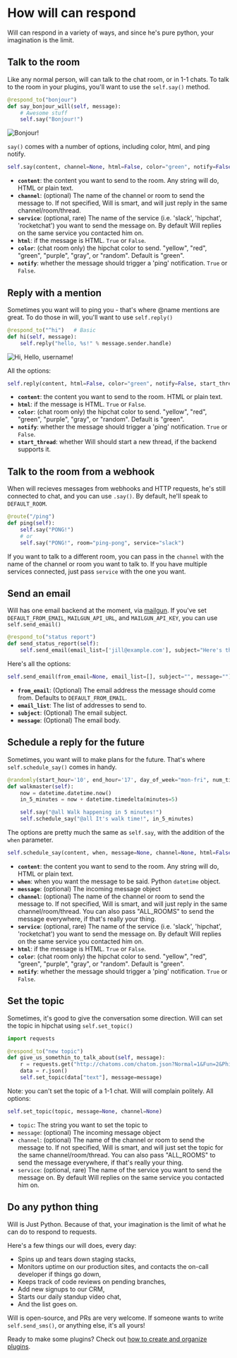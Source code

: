 # How will can respond

Will can respond in a variety of ways, and since he's pure python, your imagination is the limit.


## Talk to the room

Like any normal person, will can talk to the chat room, or in 1-1 chats.  To talk to the room in your plugins, you'll want to use the `self.say()` method.

```python
@respond_to("bonjour")
def say_bonjour_will(self, message):
    # Awesome stuff
    self.say("Bonjour!")
```

![Bonjour!](../img/only_bonjour.gif)

`say()` comes with a number of options, including color, html, and ping notify. 

```python
self.say(content, channel=None, html=False, color="green", notify=False)
```

- **`content`**: the content you want to send to the room. Any string will do, HTML or plain text.
- **`channel`**: (optional) The name of the channel or room to send the message to.  If not specified, Will is smart, and will just reply in the same channel/room/thread.
- **`service`**: (optional, rare) The name of the service (i.e. 'slack', 'hipchat', 'rocketchat') you want to send the message on.  By default Will replies on the same service you contacted him on.
- **`html`**: if the message is HTML. `True` or `False`.
- **`color`**: (chat room only) the hipchat color to send. "yellow", "red", "green", "purple", "gray", or "random". Default is "green". 
- **`notify`**: whether the message should trigger a 'ping' notification. `True` or `False`.
## Reply with a mention

Sometimes you want will to ping you - that's where @name mentions are great.  To do those in will, you'll want to use `self.reply()`

```python
@respond_to("^hi")   # Basic
def hi(self, message):
    self.reply("hello, %s!" % message.sender.handle)
```

![Hi, Hello, username!](../img/hi_hello.gif)

All the options: 

```python
self.reply(content, html=False, color="green", notify=False, start_thread=False)
```
- **`content`**: the content you want to send to the room. HTML or plain text.
- **`html`**: if the message is HTML. `True` or `False`.
- **`color`**: (chat room only) the hipchat color to send. "yellow", "red", "green", "purple", "gray", or "random". Default is "green".
- **`notify`**: whether the message should trigger a 'ping' notification. `True` or `False`.
- **`start_thread`**: whether Will should start a new thread, if the backend supports it.


## Talk to the room from a webhook

When will recieves messages from webhooks and HTTP requests, he's still connected to chat, and you can use `.say()`. By default, he'll speak to `DEFAULT_ROOM`.

```python
@route("/ping")
def ping(self):
    self.say("PONG!")
    # or
    self.say("PONG!", room="ping-pong", service="slack")
```

If you want to talk to a different room, you can pass in the `channel` with the name of the channel or room you want to talk to.  If you have multiple services connected, just pass `service` with the one you want.


## Send an email

Will has one email backend at the moment, via [mailgun](http://www.mailgun.com).  If you've set `DEFAULT_FROM_EMAIL`, `MAILGUN_API_URL`, and `MAILGUN_API_KEY`, you can use `self.send_email()`

```python
@respond_to("status report")
def send_status_report(self):
    self.send_email(email_list=['jill@example.com'], subject="Here's the latest report", message=rendered_template("report.html", {}))
```

Here's all the options:

```python
self.send_email(from_email=None, email_list=[], subject="", message="")
```

- **`from_email`**: (Optional) The email address the message should come from. Defaults to `DEFAULT_FROM_EMAIL`.
- **`email_list`**: The list of addresses to send to.
- **`subject`**: (Optional) The email subject.
- **`message`**: (Optional) The email body.


## Schedule a reply for the future

Sometimes, you want will to make plans for the future.  That's where `self.schedule_say()` comes in handy.


```python
@randomly(start_hour='10', end_hour='17', day_of_week="mon-fri", num_times_per_day=1)
def walkmaster(self):
    now = datetime.datetime.now()
    in_5_minutes = now + datetime.timedelta(minutes=5)

    self.say("@all Walk happening in 5 minutes!")
    self.schedule_say("@all It's walk time!", in_5_minutes)
```

The options are pretty much the same as `self.say`, with the addition of the `when` parameter.

```python
self.schedule_say(content, when, message=None, channel=None, html=False, color="green", notify=False)
```

- **`content`**: the content you want to send to the room. Any string will do, HTML or plain text.
- **`when`**: when you want the message to be said. Python `datetime` object.
- **`message`**: (optional) The incoming message object
- **`channel`**: (optional) The name of the channel or room to send the message to.  If not specified, Will is smart, and will just reply in the same channel/room/thread. You can also pass "ALL_ROOMS" to send the message everywhere, if that's really your thing.
- **`service`**: (optional, rare) The name of the service (i.e. 'slack', 'hipchat', 'rocketchat') you want to send the message on.  By default Will replies on the same service you contacted him on.
- **`html`**: if the message is HTML. `True` or `False`.
- **`color`**: (chat room only) the hipchat color to send. "yellow", "red", "green", "purple", "gray", or "random". Default is "green".
- **`notify`**: whether the message should trigger a 'ping' notification. `True` or `False`.


## Set the topic

Sometimes, it's good to give the conversation some direction.  Will can set the topic in hipchat using `self.set_topic()`

```python
import requests

@respond_to("new topic")
def give_us_somethin_to_talk_about(self, message):
    r = requests.get("http://chatoms.com/chatom.json?Normal=1&Fun=2&Philosophy=3&Out+There=4")
    data = r.json()
    self.set_topic(data["text"], message=message)
```

Note: you can't set the topic of a 1-1 chat. Will will complain politely.  All options:

```python
self.set_topic(topic, message=None, channel=None) 
```

- `topic`: The string you want to set the topic to
- `message`: (optional) The incoming message object
- `channel`: (optional) The name of the channel or room to send the message to.  If not specified, Will is smart, and will just set the topic for the same channel/room/thread. You can also pass "ALL_ROOMS" to send the message everywhere, if that's really your thing.
- `service`: (optional, rare) The name of the service you want to send the message on.  By default Will replies on the same service you contacted him on.



## Do any python thing

Will is Just Python.  Because of that, your imagination is the limit of what he can do to respond to requests.

Here's a few things our will does, every day:

- Spins up and tears down staging stacks,
- Monitors uptime on our production sites, and contacts the on-call developer if things go down,
- Keeps track of code reviews on pending branches,
- Add new signups to our CRM,
- Starts our daily standup video chat,
- And the list goes on.

Will is open-source, and PRs are very welcome.  If someone wants to write `self.send_sms()`, or anything else, it's all yours!

Ready to make some plugins?  Check out [how to create and organize plugins](create.md).
